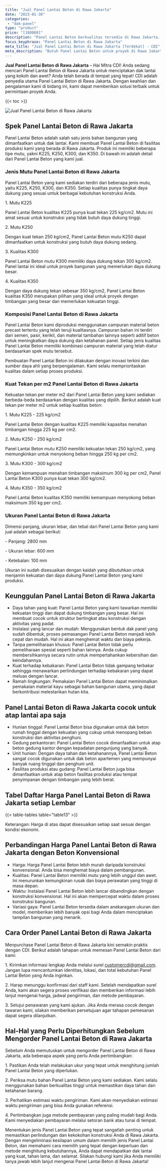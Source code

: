```yaml
---
title: "Jual Panel Lantai Beton di Rawa Jakarta"
date: "2023-01-30"
categories:
 - "dak-panel"
type: "product"
price: "[180000]"
description: "Panel Lantai Beton berkualitas tersedia di Rawa Jakarta. Panel Lantai Beton dirancang untuk kebutuhan konstruksi modern dengan performa prima. Dapatkan info lengkap."
focus_keyphrase: "Panel Lantai Beton di Rawa Jakarta"
meta_title: "Jual Panel Lantai Beton di Rawa Jakarta [Terdekat] - CDI"
meta_description: "Butuh Panel Lantai Beton untuk proyek di Rawa Jakarta?. Kami menyediakan Panel Lantai Beton premium untuk proyek konstruksi. Promo menarik hanya di sini."
---
```


**Jual Panel Lantai Beton di Rawa Jakarta** – Hai Mitra CDI! Anda sedang mencari Panel Lantai Beton di Rawa Jakarta untuk menciptakan dak lantai yang kokoh dan awet? Anda telah berada di tempat yang tepat! CDI adalah penyedia utama Panel Lantai Beton di Rawa Jakarta. Dengan keahlian dan pengalaman kami di bidang ini, kami dapat memberikan solusi terbaik untuk permintaan proyek Anda.

{{< toc >}}

![Jual Panel Lantai Beton di Rawa Jakarta](/images/dak-panel/dak-panel-25.jpg)

## Spek Panel Lantai Beton di Rawa Jakarta

Panel Lantai Beton adalah salah satu jenis bahan bangunan yang dimanfaatkan untuk dak lantai. Kami membuat Panel Lantai Beton di fasilitas produksi kami yang berada di Rawa Jakarta. Produk ini memiliki beberapa tipe mutu, yakni K225, K250, K300, dan K350. Di bawah ini adalah detail dari Panel Lantai Beton yang kami jual.

### Jenis Mutu Panel Lantai Beton di Rawa Jakarta

Panel Lantai Beton yang kami sediakan terdiri dari beberapa jenis mutu, yaitu K225, K250, K300, dan K350. Setiap kualitas punya tingkat daya dukung yang sesuai untuk berbagai kebutuhan konstruksi Anda.

1\. Mutu K225  

Panel Lantai Beton kualitas K225 punya kuat tekan 225 kg/cm2. Mutu ini amat sesuai untuk konstruksi yang tidak butuh daya dukung tinggi.

2\. Mutu K250  

Dengan kuat tekan 250 kg/cm2, Panel Lantai Beton mutu K250 dapat dimanfaatkan untuk konstruksi yang butuh daya dukung sedang.

3\. Kualitas K300  

Panel Lantai Beton mutu K300 memiliki daya dukung tekan 300 kg/cm2. Panel lantai ini ideal untuk proyek bangunan yang memerlukan daya dukung besar.

4\. Kualitas K350  

Dengan daya dukung tekan sebesar 350 kg/cm2, Panel Lantai Beton kualitas K350 merupakan pilihan yang ideal untuk proyek dengan timbangan yang besar dan memerlukan kekuatan tinggi.

### Komposisi Panel Lantai Beton di Rawa Jakarta

Panel Lantai Beton kami diproduksi menggunakan campuran material beton precast tertentu yang telah teruji kualitasnya. Campuran bahan ini terdiri dari semen, pasir, kerikil, dan material tambahan lainnya seperti aditif beton untuk meningkatkan daya dukung dan ketahanan panel. Setiap jenis kualitas Panel Lantai Beton memiliki kombinasi campuran material yang telah diatur berdasarkan spek mutu tersebut.

Pembuatan Panel Lantai Beton ini dilakukan dengan inovasi terkini dan sumber daya ahli yang berpengalaman. Kami selalu memprioritaskan kualitas dalam setiap proses produksi.

### Kuat Tekan per m2 Panel Lantai Beton di Rawa Jakarta

Kekuatan tekan per meter m2 dari Panel Lantai Beton yang kami sediakan berbeda-beda berdasarkan dengan kualitas yang dipilih. Berikut adalah kuat tekan per meter m2 untuk setiap kualitas beton:

1\. Mutu K225 - 225 kg/cm2  

Panel Lantai Beton dengan kualitas K225 memiliki kapasitas menahan timbangan hingga 225 kg per cm2.

2\. Mutu K250 - 250 kg/cm2  

Panel Lantai Beton mutu K250 memiliki kekuatan tekan 250 kg/cm2, yang memungkinkan untuk menyokong beban hingga 250 kg per cm2.

3\. Mutu K300 - 300 kg/cm2  

Dengan kemampuan menahan timbangan maksimum 300 kg per cm2, Panel Lantai Beton K300 punya kuat tekan 300 kg/cm2.

4\. Mutu K350 - 350 kg/cm2  

Panel Lantai Beton kualitas K350 memiliki kemampuan menyokong beban maksimum 350 kg per cm2.

### Ukuran Panel Lantai Beton di Rawa Jakarta

Dimensi panjang, ukuran lebar, dan tebal dari Panel Lantai Beton yang kami jual adalah sebagai berikut:

\- Panjang: 2800 mm  

\- Ukuran lebar: 600 mm  

\- Ketebalan: 100 mm

Ukuran ini sudah disesuaikan dengan kaidah yang dibutuhkan untuk menjamin kekuatan dan daya dukung Panel Lantai Beton yang kami produksi.

## Keunggulan Panel Lantai Beton di Rawa Jakarta

*   Daya tahan yang kuat: Panel Lantai Beton yang kami tawarkan memiliki kekuatan tinggi dan dapat dukung timbangan yang besar. Hal ini membuat cocok untuk struktur bertingkat atau konstruksi dengan aktivitas yang padat.
*   Instalasi yang lancar dan mudah: Menggunakan bentuk dak panel yang sudah dibentuk, proses pemasangan Panel Lantai Beton menjadi lebih cepat dan mudah. Hal ini akan menghemat waktu dan biaya pekerja.
*   Tanpa pemeliharaan khusus: Panel Lantai Beton tidak perlu pemeliharaan spesial seperti bahan lainnya. Anda cukup membersihkannya secara rutin untuk mempertahankan kebersihan dan keindahannya.
*   Kuat terhadap kebakaran: Panel Lantai Beton tidak gampang terbakar sehingga menawarkan perlindungan terhadap kebakaran yang dapat meluas dengan lancar.
*   Ramah lingkungan: Pemakaian Panel Lantai Beton dapat meminimalkan pemakaian material kayu sebagai bahan bangunan utama, yang dapat berkontribusi melestarikan hutan kita.

## Panel Lantai Beton di Rawa Jakarta cocok untuk atap lantai apa saja

*   Hunian tinggal: Panel Lantai Beton bisa digunakan untuk dak beton rumah tinggal dengan kekuatan yang cukup untuk menopang beban konstruksi dan aktivitas penghuni.
*   Gedung perkantoran: Panel Lantai Beton cocok dimanfaatkan untuk atap beton gedung kantor dengan kepadatan pengunjung yang banyak.
*   Unit hunian: Dengan daya tahan dan ketahanannya, Panel Lantai Beton sangat cocok digunakan untuk dak beton apartemen yang mempunyai banyak ruang tinggal dan penghuni unit.
*   Fasilitas produksi atau gudang: Panel Lantai Beton juga bisa dimanfaatkan untuk atap beton fasilitas produksi atau tempat penyimpanan dengan timbangan yang lebih berat.

## Tabel Daftar Harga Panel Lantai Beton di Rawa Jakarta setiap Lembar

{{< table-tables table="table13" >}}

Keterangan: Harga di atas dapat disesuaikan setiap saat sesuai dengan kondisi ekonomi.

## Perbandingan Harga Panel Lantai Beton di Rawa Jakarta dengan Beton Konvensional

*   Harga: Harga Panel Lantai Beton lebih murah daripada konstruksi konvensional. Anda bisa menghemat biaya dalam pembangunan.
*   Kualitas: Panel Lantai Beton memiliki mutu yang lebih unggul dan awet. Ini menurunkan kemungkinan rusak dan biaya perawatan yang tinggi di masa depan.
*   Waktu: Instalasi Panel Lantai Beton lebih lancar dibandingkan dengan konstruksi konvensional. Hal ini akan mempercepat waktu dalam proses konstruksi bangunan.
*   Variasi gaya: Panel Lantai Beton tersedia dalam anekaragam ukuran dan model, memberikan lebih banyak opsi bagi Anda dalam menciptakan tampilan bangunan yang menarik.

## Cara Order Panel Lantai Beton di Rawa Jakarta

Menpurchase Panel Lantai Beton di Rawa Jakarta kini semakin praktis dengan CDI. Berikut adalah tahapan untuk memesan Panel Lantai Beton dari kami:

1\.  Kirimkan informasi lengkap Anda melalui surel customercdi@gmail.com. Jangan lupa mencantumkan identitas, lokasi, dan total kebutuhan Panel Lantai Beton yang Anda inginkan.

2\.  Harap menunggu konfirmasi dari staff kami. Setelah mendapatkan surel Anda, kami akan segera proses verifikasi dan memberikan informasi lebih lanjut mengenai harga, jadwal pengiriman, dan metode pembayaran.

3\.  Setujui penawaran yang kami ajukan. Jika Anda merasa cocok dengan tawaran kami, silakan memberikan persetujuan agar tahapan pemesanan dapat segera dilanjutkan.

## Hal-Hal yang Perlu Diperhitungkan Sebelum Mengorder Panel Lantai Beton di Rawa Jakarta

Sebelum Anda memutuskan untuk mengorder Panel Lantai Beton di Rawa Jakarta, ada beberapa aspek yang perlu Anda pertimbangkan:

1\.  Pastikan Anda telah melakukan ukur yang tepat untuk menghitung jumlah Panel Lantai Beton yang diperlukan.

2\.  Periksa mutu bahan Panel Lantai Beton yang kami sediakan. Kami selalu menggunakan bahan berkualitas tinggi untuk memastikan daya tahan dan ketahanan barang.

3\.  Perhatikan estimasi waktu pengiriman. Kami akan menyediakan estimasi waktu pengiriman yang bisa Anda gunakan referensi.

4\.  Pertimbangkan juga metode pembayaran yang paling mudah bagi Anda. Kami menyediakan pembayaran melalui setoran bank atau tunai di tempat.

Menentukan jenis Panel Lantai Beton yang tepat sangatlah penting untuk memastikan perlindungan dan kekokohan konstruksi Anda di Rawa Jakarta. Dengan mengeliminasi kesilapan umum dalam memilih jenis Panel Lantai Beton, dan memahami cara memilih yang tepat dengan keperluan dan metode menghitung kebutuhannya, Anda dapat mendapatkan dak lantai yang kuat, tahan lama, dan selamat. Silakan hubungi kami jika Anda memiliki tanya jawab lebih lanjut mengenai Panel Lantai Beton di Rawa Jakarta!